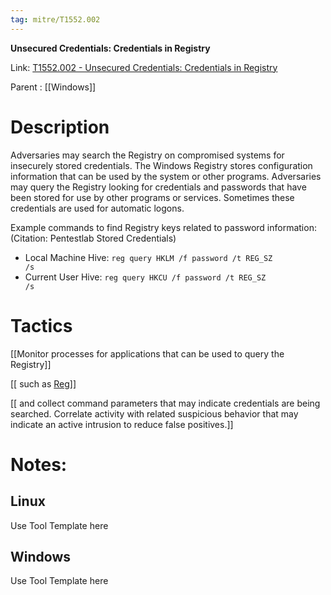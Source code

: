 ```yaml
---
tag: mitre/T1552.002
---
```


**Unsecured Credentials: Credentials in Registry**

Link: [T1552.002 - Unsecured Credentials: Credentials in Registry](https://attack.mitre.org/techniques/T1552/002)

Parent : [[Windows]]


# Description

Adversaries may search the Registry on compromised systems for insecurely stored credentials. The Windows Registry stores configuration information that can be used by the system or other programs. Adversaries may query the Registry looking for credentials and passwords that have been stored for use by other programs or services. Sometimes these credentials are used for automatic logons.

Example commands to find Registry keys related to password information: (Citation: Pentestlab Stored Credentials)

* Local Machine Hive: <code>reg query HKLM /f password /t REG_SZ /s</code>
* Current User Hive: <code>reg query HKCU /f password /t REG_SZ /s</code>

# Tactics


[[Monitor processes for applications that can be used to query the Registry]]

[[ such as [Reg](https://attack.mitre.org/software/S0075)]]

[[ and collect command parameters that may indicate credentials are being searched. Correlate activity with related suspicious behavior that may indicate an active intrusion to reduce false positives.]]


# Notes:

## Linux

Use Tool Template here

## Windows

Use Tool Template here